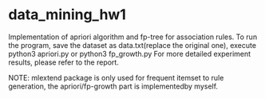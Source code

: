 # data_mining_hw1
Implementation of apriori algorithm and fp-tree for association rules.
To run the program, save the dataset as data.txt(replace the original one), execute python3 apriori.py or python3 fp_growth.py
For more detailed experiment results, please refer to the report.

NOTE: mlextend package is only used for frequent itemset to rule generation, the apriori/fp-growth part is implementedby myself.
